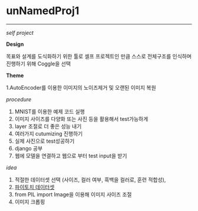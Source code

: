 # unNamedProj1
-------

_self project_

**Design**

목표와 설계를 도식화하기 위한 툴로
셀프 프로젝트인 만큼 스스로 전체구조를 인식하며 진행하기 위해
Coggle을 선택

**Theme**

1.AutoEncoder를 이용한 이미지의 노이즈제거 및 오랜된 이미지 복원

*procedure*

1. MNIST를 이용한 예제 코드 실행
2. 이미지 사이즈를 다양화 또는 사진 등을 활용해서 test가능하게
3. layer 조절로 더 좋은 성능 내기
4. 여러가지 cutumizing 진행하기
5. 실제 사진으로 test성공하기
6. django 공부
7. 웹에 모델을 연결하고 웹으로 부터 test input을 받기


*idea*
1. 적절한 데이터셋 선택 (사이즈, 컬러 여부, 흑백을 컬러로, 훈련 적합성),
2. [파이토치 데이터셋](https://pytorch.org/vision/stable/datasets.html)
3. from PIL import Image을 이용해 이미지 사이즈 조절
4. 이미지 크롭핑
